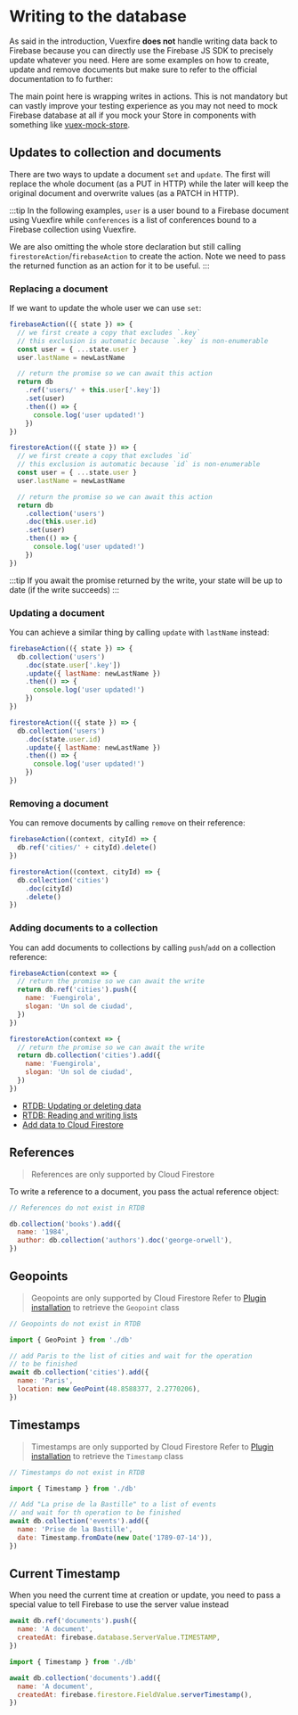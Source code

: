 # Writing to the database

As said in the introduction, Vuexfire **does not** handle writing data back to Firebase because you can directly use the Firebase JS SDK to precisely update whatever you need. Here are some examples on how to create, update and remove documents but make sure to refer to the official documentation to fo further:

The main point here is wrapping writes in actions. This is not mandatory but can vastly improve your testing experience as you may not need to mock Firebase database at all if you mock your Store in components with something like [vuex-mock-store](https://github.com/posva/vuex-mock-store).

## Updates to collection and documents

There are two ways to update a document `set` and `update`. The first will replace the whole document (as a PUT in HTTP) while the later will keep the original document and overwrite values (as a PATCH in HTTP).

:::tip
In the following examples, `user` is a user bound to a Firebase document using Vuexfire while `conferences` is a list of conferences bound to a Firebase collection using Vuexfire.

We are also omitting the whole store declaration but still calling `firestoreAction`/`firebaseAction` to create the action. Note we need to pass the returned function as an action for it to be useful.
:::

### Replacing a document

If we want to update the whole user we can use `set`:

<FirebaseExample>

```js
firebaseAction(({ state }) => {
  // we first create a copy that excludes `.key`
  // this exclusion is automatic because `.key` is non-enumerable
  const user = { ...state.user }
  user.lastName = newLastName

  // return the promise so we can await this action
  return db
    .ref('users/' + this.user['.key'])
    .set(user)
    .then(() => {
      console.log('user updated!')
    })
})
```

```js
firestoreAction(({ state }) => {
  // we first create a copy that excludes `id`
  // this exclusion is automatic because `id` is non-enumerable
  const user = { ...state.user }
  user.lastName = newLastName

  // return the promise so we can await this action
  return db
    .collection('users')
    .doc(this.user.id)
    .set(user)
    .then(() => {
      console.log('user updated!')
    })
})
```

</FirebaseExample>

:::tip
If you await the promise returned by the write, your state will be up to date (if the write succeeds)
:::

### Updating a document

You can achieve a similar thing by calling `update` with `lastName` instead:

<FirebaseExample>

```js
firebaseAction(({ state }) => {
  db.collection('users')
    .doc(state.user['.key'])
    .update({ lastName: newLastName })
    .then(() => {
      console.log('user updated!')
    })
})
```

```js
firestoreAction(({ state }) => {
  db.collection('users')
    .doc(state.user.id)
    .update({ lastName: newLastName })
    .then(() => {
      console.log('user updated!')
    })
})
```

</FirebaseExample>

### Removing a document

You can remove documents by calling `remove` on their reference:

<FirebaseExample>

```js
firebaseAction((context, cityId) => {
  db.ref('cities/' + cityId).delete()
})
```

```js
firestoreAction((context, cityId) => {
  db.collection('cities')
    .doc(cityId)
    .delete()
})
```

</FirebaseExample>

### Adding documents to a collection

You can add documents to collections by calling `push`/`add` on a collection reference:

<FirebaseExample>

```js
firebaseAction(context => {
  // return the promise so we can await the write
  return db.ref('cities').push({
    name: 'Fuengirola',
    slogan: 'Un sol de ciudad',
  })
})
```

```js
firestoreAction(context => {
  // return the promise so we can await the write
  return db.collection('cities').add({
    name: 'Fuengirola',
    slogan: 'Un sol de ciudad',
  })
})
```

</FirebaseExample>

- [RTDB: Updating or deleting data](https://firebase.google.com/docs/database/web/read-and-write#updating_or_deleting_data)
- [RTDB: Reading and writing lists](https://firebase.google.com/docs/database/web/lists-of-data#reading_and_writing_lists)
- [Add data to Cloud Firestore](https://firebase.google.com/docs/firestore/manage-data/add-data)

## References

> References are only supported by Cloud Firestore

To write a reference to a document, you pass the actual reference object:

<FirebaseExample disable="0">

```js
// References do not exist in RTDB
```

```js
db.collection('books').add({
  name: '1984',
  author: db.collection('authors').doc('george-orwell'),
})
```

</FirebaseExample>

## Geopoints

> Geopoints are only supported by Cloud Firestore
> Refer to [Plugin installation](./getting-started.md#plugin) to retrieve the `Geopoint` class

<FirebaseExample disable="0">

```js
// Geopoints do not exist in RTDB
```

```js
import { GeoPoint } from './db'

// add Paris to the list of cities and wait for the operation
// to be finished
await db.collection('cities').add({
  name: 'Paris',
  location: new GeoPoint(48.8588377, 2.2770206),
})
```

</FirebaseExample>

## Timestamps

> Timestamps are only supported by Cloud Firestore
> Refer to [Plugin installation](./getting-started.md#plugin) to retrieve the `Timestamp` class

<FirebaseExample disable="0">

```js
// Timestamps do not exist in RTDB
```

```js
import { Timestamp } from './db'

// Add "La prise de la Bastille" to a list of events
// and wait for th operation to be finished
await db.collection('events').add({
  name: 'Prise de la Bastille',
  date: Timestamp.fromDate(new Date('1789-07-14')),
})
```

</FirebaseExample>

## Current Timestamp

When you need the current time at creation or update, you need to pass a special value to tell Firebase to use the server value instead

<FirebaseExample>

```js
await db.ref('documents').push({
  name: 'A document',
  createdAt: firebase.database.ServerValue.TIMESTAMP,
})
```

```js
import { Timestamp } from './db'

await db.collection('documents').add({
  name: 'A document',
  createdAt: firebase.firestore.FieldValue.serverTimestamp(),
})
```

</FirebaseExample>

